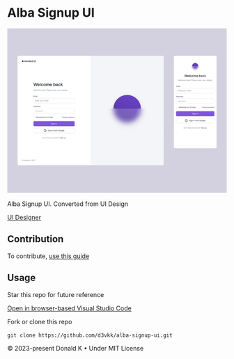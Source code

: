 # Alba Signup UI

![Dribbble UI Design](https://github.com/d3vkk/alba-signup-ui/blob/master/design.webp)

Alba Signup UI. Converted from UI Design

[UI Designer](https://dribbble.com/jordanhughes)

## Contribution

To contribute, [use this guide](https://github.com/d3vkk/open-source/blob/master/CONTRIBUTING.md)

## Usage

Star this repo for future reference

[Open in browser-based Visual Studio Code](https://vscode.dev/github/d3vkk/alba-signup-ui)

Fork or clone this repo
```
git clone https://github.com/d3vkk/alba-signup-ui.git
```

© 2023-present Donald K • Under MIT License
